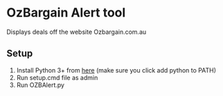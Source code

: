 # OzBargain Alert tool
Displays deals off the website Ozbargain.com.au
## Setup
1. Install Python 3+ from [here](https://www.python.org/downloads/) (make sure you click add python to PATH)
2. Run setup.cmd file as admin
3. Run OZBAlert.py
